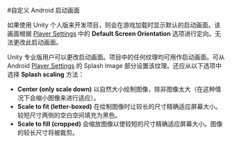 #自定义 Android 启动画面

如果使用 Unity 个人版来开发项目，则会在游戏加载时显示默认的启动画面。该画面根据 [Player Settings](class-PlayerSettings.html) 中的 __Default Screen Orientation__ 选项进行定向。无法更改此启动画面。

Unity 专业版用户可以更改启动画面。项目中的任何纹理均可用作启动画面。可从 Android [Player Settings](class-PlayerSettings.html) 的 Splash Image 部分设置该纹理。还应从以下选项中选择 __Splash scaling__ 方法：

* __Center (only scale down)__ 以自然大小绘制图像，除非图像太大（在这种情况下会缩小图像来进行适应）。
* __Scale to fit (letter-boxed)__ 在绘制图像时让较长的尺寸精确适应屏幕大小。较短尺寸两侧的空白空间填充为黑色。
* __Scale to fill (cropped)__ 会缩放图像以使较短的尺寸精确适应屏幕大小。图像的较长尺寸将被裁剪。

